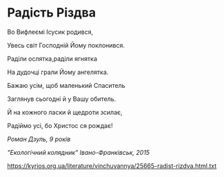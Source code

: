 Радість Різдва
================================================================

Во Вифлеємі Ісусик родився,

Увесь світ Господній Йому поклонився.

Раділи ослятка,раділи ягнятка

На дудочці грали Йому ангелятка.

Бажаю усім, щоб маленький Спаситель

Заглянув сьогодні й у Вашу обитель.

Й на кожного ласки й щедроти зсилає,

Радіймо усі, бо Христос ся рождає!

 _Роман Дзуль, 9 років_

 _"Екологічний колядник" Івано-Франківськ, 2015_


https://kyrios.org.ua/literature/vinchuvannya/25665-radist-rizdva.html.txt
